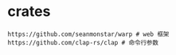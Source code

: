# crates

```shell
https://github.com/seanmonstar/warp # web 框架
https://github.com/clap-rs/clap # 命令行参数
```
